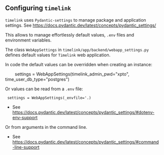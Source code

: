 
## Configuring `timelink` 

`timelink` uses `Pydantic-settings` to manage package and application settings.
See https://docs.pydantic.dev/latest/concepts/pydantic_settings/

This allows to manage effortlessly default values, `.env`  files and environment variables.

The class `WebAppSettings` in  `timelink/app/backend/webapp_settings.py` defines default values for `Timelink` web application.

In code the default values can be overridden when creating an instance:

        settings = WebAppSettings(timelink_admin_pwd="xpto", time_user_db_type="postgres")

Or values can be read from a `.env` file:

	 settings = WebAppSettings(_envfile='.)

- See https://docs.pydantic.dev/latest/concepts/pydantic_settings/#dotenv-env-support

Or from arguments in the command line.

- See https://docs.pydantic.dev/latest/concepts/pydantic_settings/#command-line-support








